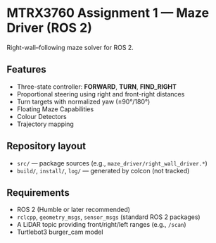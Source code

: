 # MTRX3760 Assignment 1 — Maze Driver (ROS 2)

Right-wall–following maze solver for ROS 2. 

## Features
- Three-state controller: **FORWARD**, **TURN**, **FIND_RIGHT**
- Proportional steering using right and front-right distances
- Turn targets with normalized yaw (±90°/180°)
- Floating Maze Capabilities
- Colour Detectors
- Trajectory mapping

## Repository layout
- `src/` — package sources (e.g., `maze_driver/right_wall_driver.*`)
- `build/`, `install/`, `log/` — generated by colcon (not tracked)  

## Requirements
- ROS 2 (Humble or later recommended)
- `rclcpp`, `geometry_msgs`, `sensor_msgs` (standard ROS 2 packages)
- A LiDAR topic providing front/right/left ranges (e.g., `/scan`)
- Turtlebot3 burger_cam model
